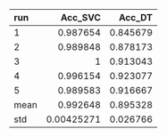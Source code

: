 | run   |    Acc_SVC |   Acc_DT |
|:------|-----------:|---------:|
| 1     | 0.987654   | 0.845679 |
| 2     | 0.989848   | 0.878173 |
| 3     | 1          | 0.913043 |
| 4     | 0.996154   | 0.923077 |
| 5     | 0.989583   | 0.916667 |
| mean  | 0.992648   | 0.895328 |
| std   | 0.00425271 | 0.026766 |
